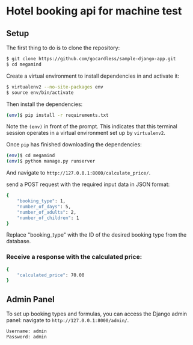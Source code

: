 # Hotel booking api for machine test

## Setup

The first thing to do is to clone the repository:

```sh
$ git clone https://github.com/gocardless/sample-django-app.git
$ cd megamind
```

Create a virtual environment to install dependencies in and activate it:

```sh
$ virtualenv2 --no-site-packages env
$ source env/bin/activate
```

Then install the dependencies:

```sh
(env)$ pip install -r requirements.txt
```
Note the `(env)` in front of the prompt. This indicates that this terminal
session operates in a virtual environment set up by `virtualenv2`.

Once `pip` has finished downloading the dependencies:
```sh
(env)$ cd megamind
(env)$ python manage.py runserver
```
And navigate to `http://127.0.0.1:8000/calculate_price/`.




send a POST request with the required input data in JSON format:
```sh
{
    "booking_type": 1, 
    "number_of_days": 5, 
    "number_of_adults": 2, 
    "number_of_children": 1
}
```
Replace "booking_type" with the ID of the desired booking type from the database.

### Receive a response with the calculated price:
```sh
{
    "calculated_price": 70.00
}
```

## Admin Panel
To set up booking types and formulas, you can access the Django admin panel:
navigate to `http://127.0.0.1:8000/admin/`.
```sh
Username: admin
Password: admin
```
